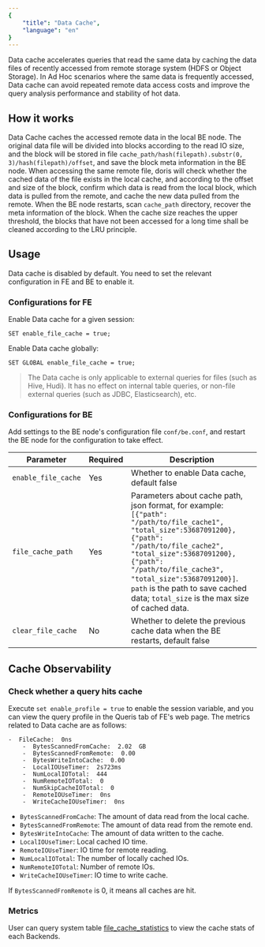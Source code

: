 ```yaml
---
{
    "title": "Data Cache",
    "language": "en"
}
---
```


<!-- 
Licensed to the Apache Software Foundation (ASF) under one
or more contributor license agreements.  See the NOTICE file
distributed with this work for additional information
regarding copyright ownership.  The ASF licenses this file
to you under the Apache License, Version 2.0 (the
"License"); you may not use this file except in compliance
with the License.  You may obtain a copy of the License at

  http://www.apache.org/licenses/LICENSE-2.0

Unless required by applicable law or agreed to in writing,
software distributed under the License is distributed on an
"AS IS" BASIS, WITHOUT WARRANTIES OR CONDITIONS OF ANY
KIND, either express or implied.  See the License for the
specific language governing permissions and limitations
under the License.
-->

Data cache accelerates queries that read the same data by caching the data files of recently accessed from remote storage system (HDFS or Object Storage). In Ad Hoc scenarios where the same data is frequently accessed, Data cache can avoid repeated remote data access costs and improve the query analysis performance and stability of hot data.

## How it works

Data Cache caches the accessed remote data in the local BE node. The original data file will be divided into blocks according to the read IO size, and the block will be stored in file `cache_path/hash(filepath).substr(0, 3)/hash(filepath)/offset`, and save the block meta information in the BE node. When accessing the same remote file, doris will check whether the cached data of the file exists in the local cache, and according to the offset and size of the block, confirm which data is read from the local block, which data is pulled from the remote, and cache the new data pulled from the remote. When the BE node restarts, scan `cache_path` directory, recover the meta information of the block. When the cache size reaches the upper threshold, the blocks that have not been accessed for a long time shall be cleaned according to the LRU principle.

## Usage

Data cache is disabled by default. You need to set the relevant configuration in FE and BE to enable it.

### Configurations for FE

Enable Data cache for a given session:

```
SET enable_file_cache = true;
```

Enable Data cache globally:

```
SET GLOBAL enable_file_cache = true;
```

> The Data cache is only applicable to external queries for files (such as Hive, Hudi). It has no effect on internal table queries, or non-file external queries (such as JDBC, Elasticsearch), etc.

### Configurations for BE

Add settings to the BE node's configuration file `conf/be.conf`, and restart the BE node for the configuration to take effect.

|  Parameter | Required  | Description  |
|  ---  | ---  | --- |
| `enable_file_cache` | Yes | Whether to enable Data cache, default false |
| `file_cache_path` | Yes | Parameters about cache path, json format, for example: `[{"path": "/path/to/file_cache1", "total_size":53687091200},{"path": "/path/to/file_cache2", "total_size":53687091200},{"path": "/path/to/file_cache3", "total_size":53687091200}]`. `path` is the path to save cached data; `total_size` is the max size of cached data. |
| `clear_file_cache` | No | Whether to delete the previous cache data when the BE restarts, default false |

## Cache Observability

### Check whether a query hits cache

Execute `set enable_profile = true` to enable the session variable, and you can view the query profile in the Queris tab of FE's web page. The metrics related to Data cache are as follows:

```
-  FileCache:  0ns
    -  BytesScannedFromCache:  2.02  GB
    -  BytesScannedFromRemote:  0.00  
    -  BytesWriteIntoCache:  0.00  
    -  LocalIOUseTimer:  2s723ms
    -  NumLocalIOTotal:  444
    -  NumRemoteIOTotal:  0
    -  NumSkipCacheIOTotal:  0
    -  RemoteIOUseTimer:  0ns
    -  WriteCacheIOUseTimer:  0ns
```

- `BytesScannedFromCache`: The amount of data read from the local cache.
- `BytesScannedFromRemote`: The amount of data read from the remote end.
- `BytesWriteIntoCache`: The amount of data written to the cache.
- `LocalIOUseTimer`: Local cached IO time.
- `RemoteIOUseTimer`: IO time for remote reading.
- `NumLocalIOTotal`: The number of locally cached IOs.
- `NumRemoteIOTotal`: Number of remote IOs.
- `WriteCacheIOUseTimer`: IO time to write cache.

If `BytesScannedFromRemote` is 0, it means all caches are hit.

### Metrics

User can query system table [file_cache_statistics](../admin-manual/system-tables/information_schema/file_cache_statistics.md) to view the cache stats of each Backends.

